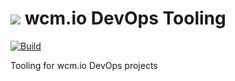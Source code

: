 <img src="https://wcm.io/images/favicon-16@2x.png"/> wcm.io DevOps Tooling
======
[![Build](https://github.com/wcm-io-devops/devops-tooling/actions/workflows/maven-build.yml/badge.svg?branch=develop)](https://github.com/wcm-io-devops/devops-tooling/actions?query=workflow%3ABuild+branch%3Adevelop)

Tooling for wcm.io DevOps projects
